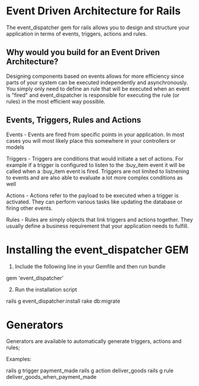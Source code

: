 Event Driven Architecture for Rails
===================================

The event_dispatcher gem for rails allows you to design and structure your application in terms of events, triggers,
actions and rules.

Why would you build for an Event Driven Architecture?
-----------------------------------------------------

Designing components based on events allows for more efficiency since parts of your system can be executed independently
and asynchronously. You simply only need to define an rule that will be executed when an event is "fired" and
event_dispatcher is responsible for executing the rule (or rules) in the most efficient way possible.

Events, Triggers, Rules and Actions
-----------------------------------

Events - Events are fired from specific points in your application. In most cases you will most likely place this
  somewhere in your controllers or models

Triggers - Triggers are conditions that would initiate a set of actions. For example if a trigger is configured to
  listen to the :buy_item event it will be called when a :buy_item event is fired. Triggers are not limited to listnening
  to events and are also able to evaluate a lot more complex conditions as well

Actions - Actions refer to the payload to be executed when a trigger is activated. They can perform various tasks like
  updating the database or firing other events.

Rules - Rules are simply objects that link triggers and actions together. They usually define a business requirement that
  your application needs to fulfill.

Installing the event_dispatcher GEM
===================================

1. Include the following line in your Gemfile and then run bundle

gem 'event_dispatcher'

2. Run the installation script

rails g event_dispatcher:install
rake db:migrate

Generators
===============

Generators are available to automatically generate triggers, actions and rules;

Examples:

rails g trigger payment_made
rails g action deliver_goods
rails g rule deliver_goods_when_payment_made